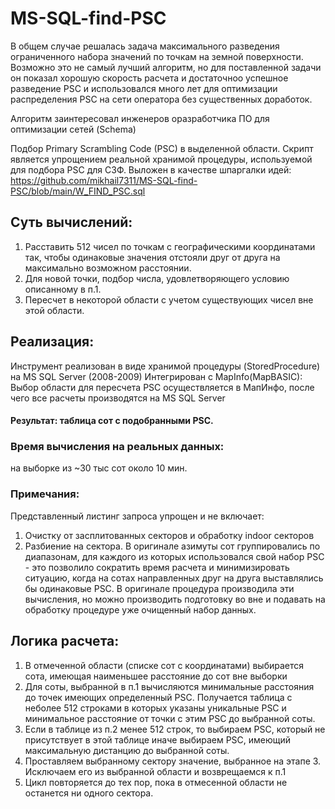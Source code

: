# MS-SQL-find-PSC
В общем случае решалась задача максимального разведения ограниченного набора значений по точкам на земной поверхности. 
Возможно это не самый лучший алгоритм, но для поставленной задачи он показал хорошую скорость расчета и достаточноо успешное разведение PSC и использовался много лет для оптимизации распределения PSC на сети оператора без существенных доработок. 

Алгоритм заинтересовал инженеров оразработчика ПО для оптимизации сетей (Schema)

Подбор Primary Scrambling Code (PSC) в выделенной области.
Скрипт является упрощением реальной хранимой процедуры, используемой для подбора PSC для СЗФ. 
Выложен в качестве шпаргалки идей: https://github.com/mikhail7311/MS-SQL-find-PSC/blob/main/W_FIND_PSC.sql   
## Суть вычислений: 
1. Расставить 512 чисел по точкам с географическими координатами так, чтобы одинаковые значения отстояли друг от друга на максимально возможном расстоянии. 
2. Для новой точки, подбор числа, удовлетворяющего условию описанному в п.1.
3. Пересчет в некоторой области с учетом существующих чисел вне этой области.
## Реализация:
Инструмент реализован в виде хранимой процедуры (StoredProcedure) на MS SQL Server
(2008-2009)
Интегрирован с MapInfo(MapBASIC): Выбор области для пересчета PSC осуществляется в МапИнфо, после чего все расчеты производятся на MS SQL Server
#### Результат: таблица сот с подобранными PSC.
### Время вычисления на реальных данных: 
на выборке из ~30 тыс сот около 10 мин. 
### Примечания:
Представленный листинг запроса упрощен и не включает:
1. Очистку от засплитованных секторов и обработку indoor секторов
2. Разбиение на сектора. В оригинале азимуты сот группировались по диапазонам, для каждого из которых использовался свой набор PSC - это позволило сократить время расчета и минимизировать ситуацию, когда на сотах направленных друг на друга выставлялись бы одинаковые PSC. В оригинале процедура производила эти вычисления, но можно производить подготовку во вне и подавать на обработку процедуре уже очищенный набор данных.
## Логика расчета:
1. В отмеченной области (списке сот с координатами) выбирается сота, имеющая наименьшее расстояние до сот вне выборки
2. Для соты, выбранной в п.1 вычисляются минимальные расстояния до точек имеющих определенный PSC. Получается таблица с неболее 512 строками в которых указаны уникальные PSC и минимальное расстояние от точки с этим PSC до выбранной соты.
3. Если в таблице из п.2 менее 512 строк, то выбираем PSC, который не присутствует в этой таблице иначе выбираем PSC, имеющий максимальную дистанцию до выбранной соты.
4. Проставляем выбранному сектору значение, выбранное на этапе 3. Исключаем его из выбранной области и возврещаемся к п.1
5. Цикл повторяется до тех пор, пока в отмесенной области не останется ни одного сектора.
